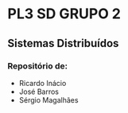 # PL3 SD GRUPO 2

## Sistemas Distribuídos

### Repositório de:

- Ricardo Inácio
- José Barros
- Sérgio Magalhães	